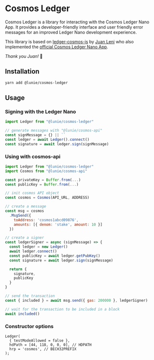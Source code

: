 # Cosmos Ledger

Cosmos Ledger is a library for interacting with the Cosmos Ledger Nano App. It provides a developer-friendly interface and user friendly error messages for an improved Ledger Nano development experience.

This library is based on [ledger-cosmos-js](https://github.com/ZondaX/ledger-cosmos-js) by [Juan Leni](https://github.com/jleni) who also implemented the [official Cosmos Ledger Nano App](https://github.com/cosmos/ledger-cosmos). 

*Thank you Juan!* 🙌

## Installation

```bash
yarn add @lunie/cosmos-ledger
```

## Usage

### Signing with the Ledger Nano

```js
import Ledger from "@lunie/cosmos-ledger"

// generate messages with "@lunie/cosmos-api"
const signMessage = {} || ``
const ledger = await Ledger().connect()
const signature = await ledger.sign(signMessage)
```

### Using with cosmos-api

```js
import Ledger from "@lunie/cosmos-ledger"
import Cosmos from "@lunie/cosmos-api"

const privateKey = Buffer.from(...)
const publicKey = Buffer.from(...)

// init cosmos API object
const cosmos = Cosmos(API_URL, ADDRESS)

// create a message
const msg = cosmos
  .MsgSend({
    toAddress: 'cosmos1abcd09876', 
    amounts: [{ denom: 'stake', amount: 10 }]
  })

// create a signer
const ledgerSigner = async (signMessage) => {
  const ledger = new Ledger()
  await ledger.connect()
  const publicKey = await ledger.getPubKey()
  const signature = await ledger.sign(signMessage)

  return {
    signature,
    publicKey
  }
}

// send the transaction
const { included } = await msg.send({ gas: 200000 }, ledgerSigner)

// wait for the transaction to be included in a block
await included()
```

### Constructor options
```
Ledger(
  { testModeAllowed = false },
  hdPath = [44, 118, 0, 0, 0], // HDPATH
  hrp = 'cosmos', // BECH32PREFIX
);
```

